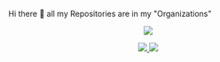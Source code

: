 Hi there 👋 all my Repositories are in my "Organizations"

<p align="center">
  <a href="https://profile.intra.42.fr/">
    <img src="https://badge42.vercel.app/api/v2/clbgh1ht000110glbxan4xbs7/stats?cursusId=21&coalitionId=undefined">
  </a> 
</p>

<p align="center">
  <a href="https://github.com/manyakhachatryan">
    <img src="https://github-readme-stats.vercel.app/api?username=manyakhachatryan&count_private=true&show_icons=true&theme=chartreuse-dark">
    <img src="https://github-readme-stats.vercel.app/api/top-langs/?username=manyakhachatryan&show_icons=true&locale=en&layout=compact&theme=chartreuse-dark">
  </a>
</p>
